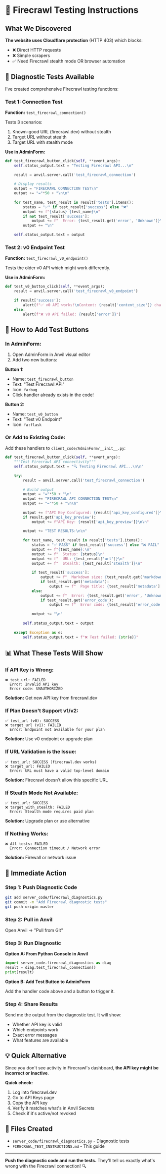 # 🧪 Firecrawl Testing Instructions

## What We Discovered

**The website uses Cloudflare protection** (HTTP 403) which blocks:
- ❌ Direct HTTP requests
- ❌ Simple scrapers
- ✅ Need Firecrawl stealth mode OR browser automation

## 🔬 Diagnostic Tests Available

I've created comprehensive Firecrawl testing functions:

### Test 1: Connection Test

**Function:** `test_firecrawl_connection()`

Tests 3 scenarios:
1. Known-good URL (firecrawl.dev) without stealth
2. Target URL without stealth
3. Target URL with stealth mode

**Use in AdminForm:**
```python
def test_firecrawl_button_click(self, **event_args):
    self.status_output.text = "Testing Firecrawl API...\n"
    
    result = anvil.server.call('test_firecrawl_connection')
    
    # Display results
    output = "FIRECRAWL CONNECTION TEST\n"
    output += "="*50 + "\n\n"
    
    for test_name, test_result in result['tests'].items():
        status = "✅" if test_result['success'] else "❌"
        output += f"{status} {test_name}\n"
        if not test_result['success']:
            output += f"  Error: {test_result.get('error', 'Unknown')}\n"
        output += "\n"
    
    self.status_output.text = output
```

### Test 2: v0 Endpoint Test

**Function:** `test_firecrawl_v0_endpoint()`

Tests the older v0 API which might work differently.

**Use in AdminForm:**
```python
def test_v0_button_click(self, **event_args):
    result = anvil.server.call('test_firecrawl_v0_endpoint')
    
    if result['success']:
        alert(f"✅ v0 API works!\nContent: {result['content_size']} chars")
    else:
        alert(f"❌ v0 API failed: {result['error']}")
```

## 🚀 How to Add Test Buttons

### In AdminForm:

1. Open AdminForm in Anvil visual editor
2. Add two new buttons:

**Button 1:**
- Name: `test_firecrawl_button`
- Text: "Test Firecrawl API"
- Icon: `fa:bug`
- Click handler already exists in the code!

**Button 2:**
- Name: `test_v0_button`
- Text: "Test v0 Endpoint"
- Icon: `fa:flask`

### Or Add to Existing Code:

Add these handlers to `client_code/AdminForm/__init__.py`:

```python
def test_firecrawl_button_click(self, **event_args):
    """Test Firecrawl API connectivity"""
    self.status_output.text = "🔍 Testing Firecrawl API...\n\n"
    
    try:
        result = anvil.server.call('test_firecrawl_connection')
        
        # Build output
        output = "="*50 + "\n"
        output += "FIRECRAWL API CONNECTION TEST\n"
        output += "="*50 + "\n\n"
        
        output += f"API Key Configured: {result['api_key_configured']}\n"
        if result.get('api_key_preview'):
            output += f"API Key: {result['api_key_preview']}\n\n"
        
        output += "TEST RESULTS:\n\n"
        
        for test_name, test_result in result['tests'].items():
            status = "✅ PASS" if test_result['success'] else "❌ FAIL"
            output += f"{test_name}:\n"
            output += f"  Status: {status}\n"
            output += f"  URL: {test_result['url']}\n"
            output += f"  Stealth: {test_result['stealth']}\n"
            
            if test_result['success']:
                output += f"  Markdown size: {test_result.get('markdown_size', 0)} chars\n"
                if test_result.get('metadata'):
                    output += f"  Page title: {test_result['metadata'].get('title', 'Unknown')}\n"
            else:
                output += f"  Error: {test_result.get('error', 'Unknown')}\n"
                if test_result.get('error_code'):
                    output += f"  Error code: {test_result['error_code']}\n"
            
            output += "\n"
        
        self.status_output.text = output
        
    except Exception as e:
        self.status_output.text = f"❌ Test failed: {str(e)}"
```

## 📊 What These Tests Will Show

### If API Key is Wrong:
```
❌ test_url: FAILED
  Error: Invalid API key
  Error code: UNAUTHORIZED
```
**Solution:** Get new API key from firecrawl.dev

### If Plan Doesn't Support v1/v2:
```
✅ test_url (v0): SUCCESS
❌ target_url (v1): FAILED
  Error: Endpoint not available for your plan
```
**Solution:** Use v0 endpoint or upgrade plan

### If URL Validation is the Issue:
```
✅ test_url: SUCCESS (firecrawl.dev works)
❌ target_url: FAILED
  Error: URL must have a valid top-level domain
```
**Solution:** Firecrawl doesn't allow this specific URL

### If Stealth Mode Not Available:
```
✅ test_url: SUCCESS
❌ target_with_stealth: FAILED
  Error: Stealth mode requires paid plan
```
**Solution:** Upgrade plan or use alternative

### If Nothing Works:
```
❌ All tests: FAILED
  Error: Connection timeout / Network error
```
**Solution:** Firewall or network issue

## 🎯 Immediate Action

### Step 1: Push Diagnostic Code

```bash
git add server_code/firecrawl_diagnostics.py
git commit -m "Add Firecrawl diagnostic tests"
git push origin master
```

### Step 2: Pull in Anvil

Open Anvil → "Pull from Git"

### Step 3: Run Diagnostic

**Option A: From Python Console in Anvil**

```python
import server_code.firecrawl_diagnostics as diag
result = diag.test_firecrawl_connection()
print(result)
```

**Option B: Add Test Button to AdminForm**

Add the handler code above and a button to trigger it.

### Step 4: Share Results

Send me the output from the diagnostic test. It will show:
- Whether API key is valid
- Which endpoints work
- Exact error messages
- What features are available

## 💡 Quick Alternative

Since you don't see activity in Firecrawl's dashboard, **the API key might be incorrect or inactive**.

**Quick check:**
1. Log into firecrawl.dev
2. Go to API Keys page
3. Copy the API key
4. Verify it matches what's in Anvil Secrets
5. Check if it's active/not revoked

## 🔧 Files Created

- `server_code/firecrawl_diagnostics.py` - Diagnostic tests
- `FIRECRAWL_TEST_INSTRUCTIONS.md` - This guide

---

**Push the diagnostic code and run the tests.** They'll tell us exactly what's wrong with the Firecrawl connection! 🔍

